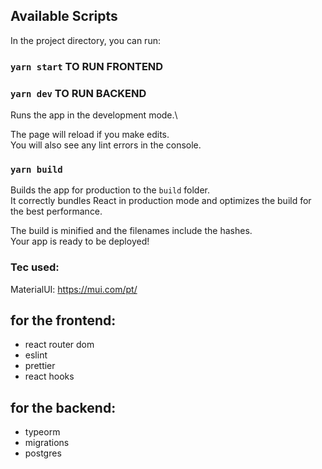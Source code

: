 ## Available Scripts

In the project directory, you can run:

### `yarn start` TO RUN FRONTEND
### `yarn dev` TO RUN BACKEND

Runs the app in the development mode.\

The page will reload if you make edits.\
You will also see any lint errors in the console.

### `yarn build`

Builds the app for production to the `build` folder.\
It correctly bundles React in production mode and optimizes the build for the best performance.

The build is minified and the filenames include the hashes.\
Your app is ready to be deployed!

### Tec used:

MaterialUI:
https://mui.com/pt/

## for the frontend:
- react router dom
- eslint
- prettier
- react hooks

## for the backend:
- typeorm 
- migrations
- postgres
